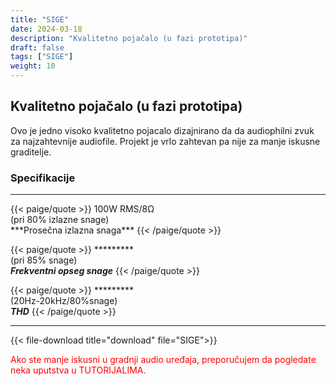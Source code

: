 ```yaml
---
title: "SIGE"
date: 2024-03-18
description: "Kvalitetno pojačalo (u fazi prototipa)"
draft: false
tags: ["SIGE"]
weight: 10
---
```

## Kvalitetno pojačalo (u fazi prototipa)

Ovo je jedno visoko kvalitetno pojacalo dizajnirano da da audiophilni zvuk za najzahtevnije audiofile. Projekt je vrlo zahtevan pa nije za manje iskusne graditelje.

### Specifikacije
<hr>
{{< paige/quote >}}
100W RMS/8Ω<br>(pri 80% izlazne snage)<br>***Prosečna izlazna snaga***
{{< /paige/quote >}}

{{< paige/quote >}}
*********<br>(pri 85% snage)<br>***Frekventni opseg snage***
{{< /paige/quote >}}

{{< paige/quote >}}
*********<br>(20Hz-20kHz/80%snage)<br>***THD***
{{< /paige/quote >}}
<hr>

{{< file-download title="download" file="SIGE">}}

<p style="color: red;" class="text-center">Ako ste manje iskusni u gradnji audio uređaja, preporučujem da pogledate neka uputstva u TUTORIJALIMA.</p>
